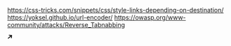 https://css-tricks.com/snippets/css/style-links-depending-on-destination/
https://yoksel.github.io/url-encoder/
https://owasp.org/www-community/attacks/Reverse_Tabnabbing

<svg xmlns="http://www.w3.org/2000/svg" width="11" height="10" viewBox="0 0 11 10">
  <polygon fill="black" points="12 5.038 6.962 10.066 5.668 8.772 8.502 5.961 0 5.961 0 4.116 8.502 4.116 5.691 1.282 6.984 0" transform="rotate(-40 6 5.033)"/>
</svg>